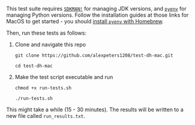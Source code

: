 This test suite requires [`SDKMAN!`](https://sdkman.io/install) for managing JDK versions, and [`pyenv`](https://github.com/pyenv/pyenv) for managing Python versions. Follow the installation guides at those links for MacOS to get started - you should [install `pyenv` with Homebrew](https://github.com/pyenv/pyenv?tab=readme-ov-file#homebrew-in-macos).


Then, run these tests as follows:

1. Clone and navigate this repo
   
   `git clone https://github.com/alexpeters1208/test-dh-mac.git`

   `cd test-dh-mac`

2. Make the test script executable and run

   `chmod +x run-tests.sh`

   `./run-tests.sh`

This might take a while (15 - 30 minutes). The results will be written to a new file called `run_results.txt`.
